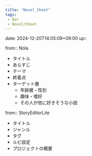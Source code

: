 ```yaml
---
title: "Novel_Sheet"
tags:
 - Bar
 - Novel/Sheet
---
```


date: 2024-12-20T14:05:09+09:00
up::

from:: Nola

- タイトル
- あらすじ
- テーマ
- 終着点
- ターゲット層
	- 年齢層・性別
	- 趣味・嗜好
	- その人が他に好きそうな小説

from:: StoryEditorLite

- タイトル
- ジャンル
- タグ
- ルビ設定
- プロジェクトの概要


